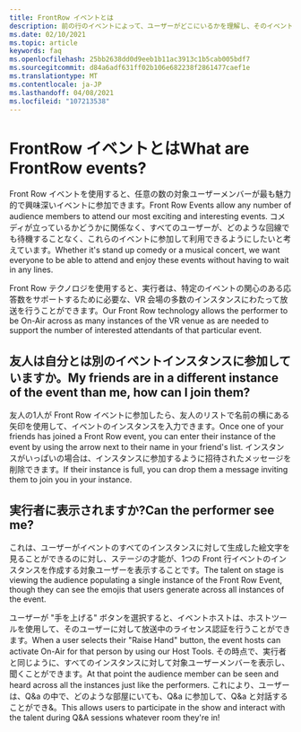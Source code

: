 ```yaml
---
title: FrontRow イベントとは
description: 前の行のイベントによって、ユーザーがどこにいるかを理解し、そのイベントに個人を持たせる方法について説明します。
ms.date: 02/10/2021
ms.topic: article
keywords: faq
ms.openlocfilehash: 25bb2638dd0d9eeb1b11ac3913c1b5cab005bdf7
ms.sourcegitcommit: d84a6adf631ff02b106e682238f2861477caef1e
ms.translationtype: MT
ms.contentlocale: ja-JP
ms.lasthandoff: 04/08/2021
ms.locfileid: "107213538"
---
```

# <a name="what-are-frontrow-events"></a><span data-ttu-id="3341c-104">FrontRow イベントとは</span><span class="sxs-lookup"><span data-stu-id="3341c-104">What are FrontRow events?</span></span> 

<span data-ttu-id="3341c-105">Front Row イベントを使用すると、任意の数の対象ユーザーメンバーが最も魅力的で興味深いイベントに参加できます。</span><span class="sxs-lookup"><span data-stu-id="3341c-105">Front Row Events allow any number of audience members to attend our most exciting and interesting events.</span></span> <span data-ttu-id="3341c-106">コメディが立っているかどうかに関係なく、すべてのユーザーが、どのような回線でも待機することなく、これらのイベントに参加して利用できるようにしたいと考えています。</span><span class="sxs-lookup"><span data-stu-id="3341c-106">Whether it's stand up comedy or a musical concert, we want everyone to be able to attend and enjoy these events without having to wait in any lines.</span></span> 

<span data-ttu-id="3341c-107">Front Row テクノロジを使用すると、実行者は、特定のイベントの関心のある応答数をサポートするために必要な、VR 会場の多数のインスタンスにわたって放送を行うことができます。</span><span class="sxs-lookup"><span data-stu-id="3341c-107">Our Front Row technology allows the performer to be On-Air across as many instances of the VR venue as are needed to support the number of interested attendants of that particular event.</span></span> 

## <a name="my-friends-are-in-a-different-instance-of-the-event-than-me-how-can-i-join-them"></a><span data-ttu-id="3341c-108">友人は自分とは別のイベントインスタンスに参加していますか。</span><span class="sxs-lookup"><span data-stu-id="3341c-108">My friends are in a different instance of the event than me, how can I join them?</span></span>

<span data-ttu-id="3341c-109">友人の1人が Front Row イベントに参加したら、友人のリストで名前の横にある矢印を使用して、イベントのインスタンスを入力できます。</span><span class="sxs-lookup"><span data-stu-id="3341c-109">Once one of your friends has joined a Front Row event, you can enter their instance of the event by using the arrow next to their name in your friend's list.</span></span> <span data-ttu-id="3341c-110">インスタンスがいっぱいの場合は、インスタンスに参加するように招待されたメッセージを削除できます。</span><span class="sxs-lookup"><span data-stu-id="3341c-110">If their instance is full, you can drop them a message inviting them to join you in your instance.</span></span> 

## <a name="can-the-performer-see-me"></a><span data-ttu-id="3341c-111">実行者に表示されますか?</span><span class="sxs-lookup"><span data-stu-id="3341c-111">Can the performer see me?</span></span>

<span data-ttu-id="3341c-112">これは、ユーザーがイベントのすべてのインスタンスに対して生成した絵文字を見ることができるのに対し、ステージの才能が、1つの Front 行イベントのインスタンスを作成する対象ユーザーを表示することです。</span><span class="sxs-lookup"><span data-stu-id="3341c-112">The talent on stage is viewing the audience populating a single instance of the Front Row Event, though they can see the emojis that users generate across all instances of the event.</span></span>

<span data-ttu-id="3341c-113">ユーザーが "手を上げる" ボタンを選択すると、イベントホストは、ホストツールを使用して、そのユーザーに対して放送中のライセンス認証を行うことができます。</span><span class="sxs-lookup"><span data-stu-id="3341c-113">When a user selects their "Raise Hand" button, the event hosts can activate On-Air for that person by using our Host Tools.</span></span> <span data-ttu-id="3341c-114">その時点で、実行者と同じように、すべてのインスタンスに対して対象ユーザーメンバーを表示し、聞くことができます。</span><span class="sxs-lookup"><span data-stu-id="3341c-114">At that point the audience member can be seen and heard across all the instances just like the performers.</span></span> <span data-ttu-id="3341c-115">これにより、ユーザーは、Q&a の中で、どのような部屋にいても、Q&a に参加して、Q&a と対話することができ&。</span><span class="sxs-lookup"><span data-stu-id="3341c-115">This allows users to participate in the show and interact with the talent during Q&A sessions whatever room they're in!</span></span>